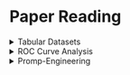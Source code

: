 # Paper Reading


<details>

<summary>Tabular Datasets</summary>

- https://arxiv.org/pdf/2207.01848.pdf
- https://arxiv.org/abs/2106.03253

</details>

<details>

<summary>ROC Curve Analysis</summary>

- https://arxiv.org/abs/2003.13111
- https://pubmed.ncbi.nlm.nih.gov/18613217
- NONPARAMETRIC AND SEMIPARAMETRIC ESTIMATION OF THE RECEIVER OPERATING CHARACTERISTIC CURVE

</details>

<details>

<summary>Promp-Engineering</summary>

- https://lilianweng.github.io/posts/2023-03-15-prompt-engineering/

</details>